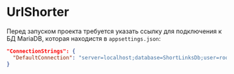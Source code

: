 # UrlShorter
Перед запуском проекта требуется указать ссылку для подключения к БД MariaDB, которая находистя в `appsettings.json`:
```json
"ConnectionStrings": {
  "DefaultConnection": "server=localhost;database=ShortLinksDb;user=root;password=password;"
}
```
